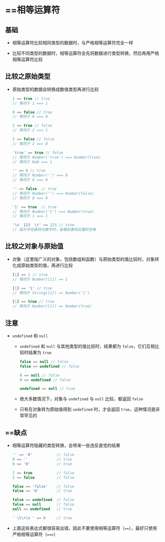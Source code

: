 # ==相等运算符

## 基础

*   相等运算符比较相同类型的数据时，与严格相等运算符完全一样

*   比较不同类型的数据时，相等运算符会先将数据进行类型转换，然后再用严格相等运算符比较

## 比较之原始类型

*   原始类型的数据会转换成数值类型再进行比较

    ```javascript
    1 == true // true
    // 等同于 1 === 1

    0 == false // true
    // 等同于 0 === 0

    2 == true // false
    // 等同于 2 === 1

    2 == false // false
    // 等同于 2 === 0


    ```

    ```javascript
    'true' == true // false
    // 等同于 Number('true') === Number(true)
    // 等同于 NaN === 1

    '' == 0 // true
    // 等同于 Number('') === 0
    // 等同于 0 === 0

    '' == false  // true
    // 等同于 Number('') === Number(false)
    // 等同于 0 === 0

    '1' == true  // true
    // 等同于 Number('1') === Number(true)
    // 等同于 1 === 1

    '\n  123  \t' == 123 // true
    // 因为字符串转为数字时，省略前置和后置的空格
    ```

## 比较之对象与原始值

*   对象（这里指广义的对象，包括数组和函数）与原始类型的值比较时，对象转化成原始类型的值，再进行比较

    ```javascript
    [1] == 1 // true
    // 等同于 Number([1]) == 1

    [1] == '1' // true
    // 等同于 String([1]) == Number('1')

    [1] == true // true
    // 等同于 Number([1]) == Number(true)
    ```

## 注意

*   `undefined` 和 `null`

    *   `undefined` 和 `null` 与其他类型的值比较时，结果都为 `false`，它们互相比较时结果为 `true`

        ```javascript
        false == null // false
        false == undefined // false

        0 == null // false
        0 == undefined // false

        undefined == null // true
        ```

    *   绝大多数情况下，对象与 `undefined` 与 `null` 比较，都返回 `false`

    *   只有在对象转为原始值得到 `undefined` 时，才会返回 `true`，这种情况是非常罕见的

## ==缺点

*   相等运算符隐藏的类型转换，会带来一些违反直觉的结果

    ```javascript
    '' == '0'           // false
    0 == ''             // true
    0 == '0'            // true

    2 == true           // false
    2 == false          // false

    false == 'false'    // false
    false == '0'        // true

    false == undefined  // false
    false == null       // false
    null == undefined   // true

    ' \t\r\n ' == 0     // true
    ```

*   上面这些表达式都很容易出错，因此不要使用相等运算符（`==`），最好只使用严格相等运算符（`===`）
